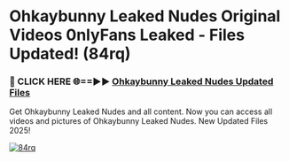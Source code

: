 # Ohkaybunny Leaked Nudes Original Videos 0nlyFans Leaked - Files Updated! (84rq)

<h3>🔴 CLICK HERE 🌐==►► <a href="https://tinyurl.com/4mcuefdz" rel="nofollow">Ohkaybunny Leaked Nudes Updated Files</a></h3>

Get Ohkaybunny Leaked Nudes and all content. Now you can access all videos and pictures of Ohkaybunny Leaked Nudes. New Updated Files 2025!

[![84rq](https://i.imgur.com/StAQSOY.gif)](https://tinyurl.com/4mcuefdz)
